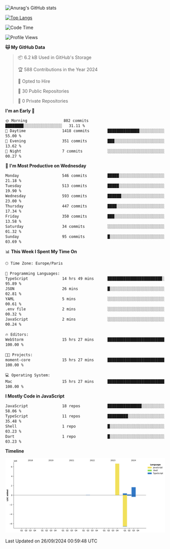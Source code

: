 ![Anurag's GitHub stats](https://github-readme-stats.vercel.app/api?username=sufiane&theme=dark&show_icons=true&count_private=true)


[![Top Langs](https://github-readme-stats.vercel.app/api/top-langs/?username=sufiane&layout=compact)](https://github.com/anuraghazra/github-readme-stats)

<!--START_SECTION:waka-->
![Code Time](http://img.shields.io/badge/Code%20Time-1%2C325%20hrs%201%20min-blue)

![Profile Views](http://img.shields.io/badge/Profile%20Views-0-blue)

**🐱 My GitHub Data** 

> 📦 6.2 kB Used in GitHub's Storage 
 > 
> 🏆 588 Contributions in the Year 2024
 > 
> 💼 Opted to Hire
 > 
> 📜 30 Public Repositories 
 > 
> 🔑 0 Private Repositories 
 > 
**I'm an Early 🐤** 

```text
🌞 Morning                802 commits         ████████░░░░░░░░░░░░░░░░░   31.11 % 
🌆 Daytime                1418 commits        ██████████████░░░░░░░░░░░   55.00 % 
🌃 Evening                351 commits         ███░░░░░░░░░░░░░░░░░░░░░░   13.62 % 
🌙 Night                  7 commits           ░░░░░░░░░░░░░░░░░░░░░░░░░   00.27 % 
```
📅 **I'm Most Productive on Wednesday** 

```text
Monday                   546 commits         █████░░░░░░░░░░░░░░░░░░░░   21.18 % 
Tuesday                  513 commits         █████░░░░░░░░░░░░░░░░░░░░   19.90 % 
Wednesday                593 commits         ██████░░░░░░░░░░░░░░░░░░░   23.00 % 
Thursday                 447 commits         ████░░░░░░░░░░░░░░░░░░░░░   17.34 % 
Friday                   350 commits         ███░░░░░░░░░░░░░░░░░░░░░░   13.58 % 
Saturday                 34 commits          ░░░░░░░░░░░░░░░░░░░░░░░░░   01.32 % 
Sunday                   95 commits          █░░░░░░░░░░░░░░░░░░░░░░░░   03.69 % 
```


📊 **This Week I Spent My Time On** 

```text
🕑︎ Time Zone: Europe/Paris

💬 Programming Languages: 
TypeScript               14 hrs 49 mins      ████████████████████████░   95.89 % 
JSON                     26 mins             █░░░░░░░░░░░░░░░░░░░░░░░░   02.81 % 
YAML                     5 mins              ░░░░░░░░░░░░░░░░░░░░░░░░░   00.61 % 
.env file                2 mins              ░░░░░░░░░░░░░░░░░░░░░░░░░   00.32 % 
JavaScript               2 mins              ░░░░░░░░░░░░░░░░░░░░░░░░░   00.24 % 

🔥 Editors: 
WebStorm                 15 hrs 27 mins      █████████████████████████   100.00 % 

🐱‍💻 Projects: 
moment-core              15 hrs 27 mins      █████████████████████████   100.00 % 

💻 Operating System: 
Mac                      15 hrs 27 mins      █████████████████████████   100.00 % 
```

**I Mostly Code in JavaScript** 

```text
JavaScript               18 repos            ███████████████░░░░░░░░░░   58.06 % 
TypeScript               11 repos            █████████░░░░░░░░░░░░░░░░   35.48 % 
Shell                    1 repo              █░░░░░░░░░░░░░░░░░░░░░░░░   03.23 % 
Dart                     1 repo              █░░░░░░░░░░░░░░░░░░░░░░░░   03.23 % 
```



**Timeline**

![Lines of Code chart](https://raw.githubusercontent.com/Sufiane/Sufiane/main/assets/bar_graph.png)


 Last Updated on 26/09/2024 00:59:48 UTC
<!--END_SECTION:waka-->


<!--
**Sufiane/sufiane** is a ✨ _special_ ✨ repository because its `README.md` (this file) appears on your GitHub profile.

Here are some ideas to get you started:

- 🔭 I’m currently working on ...
- 🌱 I’m currently learning ...
- 👯 I’m looking to collaborate on ...
- 🤔 I’m looking for help with ...
- 💬 Ask me about ...
- 📫 How to reach me: ...
- 😄 Pronouns: ...
- ⚡ Fun fact: ...
-->
